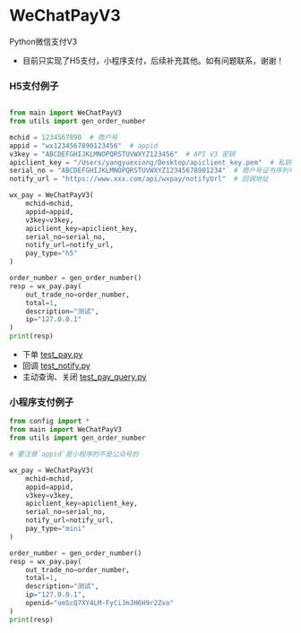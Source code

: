 # WeChatPayV3

Python微信支付V3

- 目前只实现了H5支付，小程序支付，后续补充其他。如有问题联系，谢谢！

### H5支付例子

```python

from main import WeChatPayV3
from utils import gen_order_number

mchid = 1234567890  # 商户号
appid = "wx1234567890123456"  # appid
v3key = "ABCDEFGHIJKLMNOPQRSTUVWXYZ123456"  # API V3 密钥
apiclient_key = "/Users/yangyuexiong/Desktop/apiclient_key.pem"  # 私钥证书路径
serial_no = "ABCDEFGHIJKLMNOPQRSTUVWXYZ12345678901234"  # 商户号证书序列号
notify_url = "https://www.xxx.com/api/wxpay/notifyUrl"  # 回调地址

wx_pay = WeChatPayV3(
    mchid=mchid,
    appid=appid,
    v3key=v3key,
    apiclient_key=apiclient_key,
    serial_no=serial_no,
    notify_url=notify_url,
    pay_type="h5"
)

order_number = gen_order_number()
resp = wx_pay.pay(
    out_trade_no=order_number,
    total=1,
    description="测试",
    ip="127.0.0.1"
)
print(resp)
```

- 下单 [test_pay.py](test/test_h5_pay/test_pay.py)
- 回调 [test_notify.py](test/test_h5_pay/test_notify.py)
- 主动查询、关闭 [test_pay_query.py](test/test_h5_pay/test_pay_query.py)

### 小程序支付例子
```python
from config import *
from main import WeChatPayV3
from utils import gen_order_number

# 要注意`appid`是小程序的不是公众号的

wx_pay = WeChatPayV3(
    mchid=mchid,
    appid=appid,
    v3key=v3key,
    apiclient_key=apiclient_key,
    serial_no=serial_no,
    notify_url=notify_url,
    pay_type="mini"
)

order_number = gen_order_number()
resp = wx_pay.pay(
    out_trade_no=order_number,
    total=1,
    description="测试",
    ip="127.0.0.1",
    openid="omScQ7XY4LM-FyCiJmJH6H9r2Zxo"
)
print(resp)
```